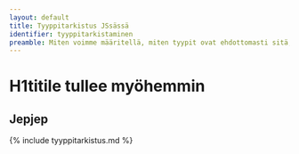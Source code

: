 ```yaml
---
layout: default
title: Tyyppitarkistus JSsässä
identifier: tyyppitarkistaminen
preamble: Miten voimme määritellä, miten tyypit ovat ehdottomasti sitä, mitä niiden pitää olla
---
```


H1titile tullee myöhemmin
==================

Jepjep
-------------

{% include tyyppitarkistus.md %}
